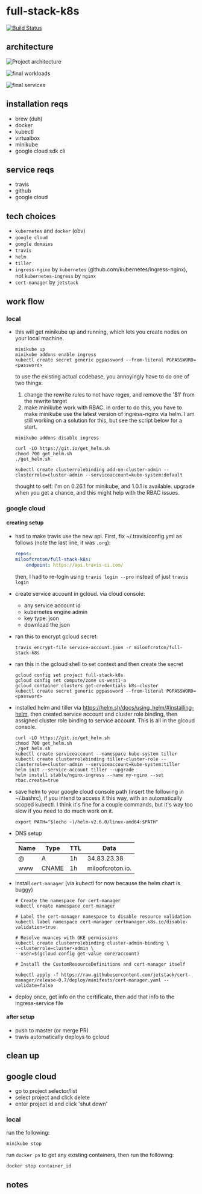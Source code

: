 # full-stack-k8s

[![Build Status](https://travis-ci.com/miloofcroton/full-stack-k8s.svg?branch=master)](https://travis-ci.com/miloofcroton/full-stack-k8s)

## architecture

![Project architecture](./architecture.png)

![final workloads](./final-workloads.png)

![final services](./final-services.png)


## installation reqs

- brew (duh)
- docker
- kubectl
- virtualbox
- minikube
- google cloud sdk cli

## service reqs

- travis
- github
- google cloud

## tech choices

- `kubernetes` and `docker` (obv)
- `google cloud`
- `google domains`
- `travis`
- `helm`
- `tiller`
- `ingress-nginx` by `kubernetes` (github.com/kubernetes/ingress-nginx), not `kubernetes-ingress` by `nginx`
- `cert-manager` by `jetstack`

## work flow

### local

- this will get minikube up and running, which lets you create nodes on your local machine.

    ```shell
    minikube up
    minikube addons enable ingress
    kubectl create secret generic pgpassword --from-literal PGPASSWORD=<password>
    ```

    to use the existing actual codebase, you annoyingly have to do one of two things:

    1. change the rewrite rules to not have regex, and remove the '$1' from the rewrite target
    2. make minikube work with RBAC. in order to do this, you have to make minikube use the latest version of ingress-nginx via helm. I am still working on a solution for this, but see the script below for a start.

    ```shell
    minikube addons disable ingress

    curl -LO https://git.io/get_helm.sh
    chmod 700 get_helm.sh
    ./get_helm.sh

    kubectl create clusterrolebinding add-on-cluster-admin --clusterrole=cluster-admin --serviceaccount=kube-system:default
    ```

    thought to self: I'm on 0.26.1 for minikube, and 1.0.1 is available. upgrade when you get a chance, and this might help with the RBAC issues.

### google cloud

#### creating setup

- had to make travis use the new api. First, fix ~/.travis/config.yml as follows (note the last line, it was `.org`):
    ```yaml
    repos:
    miloofcroton/full-stack-k8s:
        endpoint: https://api.travis-ci.com/
    ```
  then, I had to re-login using `travis login --pro` instead of just `travis login`

- create service account in gcloud. via cloud console:
  - any service account id
  - kubernetes engine admin
  - key type: json
  - download the json

- ran this to encrypt gcloud secret:
    ```shell
    travis encrypt-file service-account.json -r miloofcroton/full-stack-k8s
    ```

- ran this in the gcloud shell to set context and then create the secret
    ```shell
    gcloud config set project full-stack-k8s
    gcloud config set compute/zone us-west1-a
    gcloud container clusters get-credentials k8s-cluster
    kubectl create secret generic pgpassword --from-literal PGPASSWORD=<password>
    ```
- installed helm and tiller via https://helm.sh/docs/using_helm/#installing-helm, then created service account and cluster role binding, then assigned cluster role binding to service account. This is all in the glcoud console.

    ```shell
    curl -LO https://git.io/get_helm.sh
    chmod 700 get_helm.sh
    ./get_helm.sh
    kubectl create serviceaccount --namespace kube-system tiller
    kubectl create clusterrolebinding tiller-cluster-role --clusterrole=cluster-admin --serviceaccount=kube-system:tiller
    helm init --service-account tiller --upgrade
    helm install stable/nginx-ingress --name my-nginx --set rbac.create=true
    ```
- save helm to your google cloud console path (insert the following in ~/.bashrc), if you intend to access it this way, with an automatically scoped kubectl. I think it's fine for a couple commands, but it's way too slow if you need to do much work on it.

    ```shell
    export PATH="$(echo ~)/helm-v2.6.0/linux-amd64:$PATH"
    ```
- DNS setup

    Name | Type | TTL | Data
    ---|---|---|---
    @ | A | 1h | 34.83.23.38
    www | CNAME | 1h | miloofcroton.io.


- install `cert-manager` (via kubectl for now because the helm chart is buggy)

    ```shell
    # Create the namespace for cert-manager
    kubectl create namespace cert-manager

    # Label the cert-manager namespace to disable resource validation
    kubectl label namespace cert-manager certmanager.k8s.io/disable-validation=true

    # Resolve nuances with GKE permissions
    kubectl create clusterrolebinding cluster-admin-binding \
    --clusterrole=cluster-admin \
    --user=$(gcloud config get-value core/account)

    # Install the CustomResourceDefinitions and cert-manager itself

    kubectl apply -f https://raw.githubusercontent.com/jetstack/cert-manager/release-0.7/deploy/manifests/cert-manager.yaml --validate=false
    ```

- deploy once, get info on the certificate, then add that info to the ingress-service file



#### after setup

- push to master (or merge PR)
- travis automatically deploys to gcloud


## clean up

## google cloud

- go to project selector/list
- select project and click delete
- enter project id and click 'shut down'

### local

run the following:
```shell
minikube stop
```

run `docker ps` to get any existing containers, then run the following:
```shell
docker stop container_id
```



## notes



